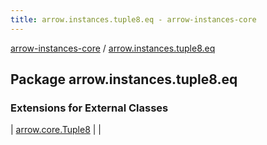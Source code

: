 ```yaml
---
title: arrow.instances.tuple8.eq - arrow-instances-core
---
```


[arrow-instances-core](../index.html) / [arrow.instances.tuple8.eq](./index.html)

## Package arrow.instances.tuple8.eq

### Extensions for External Classes

| [arrow.core.Tuple8](arrow.core.-tuple8/index.html) |  |

